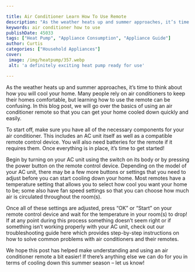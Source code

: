 ```yaml
---

title: Air Conditioner Learn How To Use Remote
description: "As the weather heats up and summer approaches, it’s time to think about how you will cool your home. Many people rely on air condi...take a moment to check it out "
keywords: air conditioner how to use
publishDate: 45033
tags: ["Heat Pump", "Appliance Consumption", "Appliance Guide"]
author: Curtis
categories: ["Household Appliances"]
cover: 
 image: /img/heatpump/357.webp
 alt: 'a definitely exciting heat pump ready for use'

---
```


As the weather heats up and summer approaches, it’s time to think about how you will cool your home. Many people rely on air conditioners to keep their homes comfortable, but learning how to use the remote can be confusing. In this blog post, we will go over the basics of using an air conditioner remote so that you can get your home cooled down quickly and easily.

To start off, make sure you have all of the necessary components for your air conditioner. This includes an AC unit itself as well as a compatible remote control device. You will also need batteries for the remote if it requires them. Once everything is in place, it’s time to get started!

Begin by turning on your AC unit using the switch on its body or by pressing the power button on the remote control device. Depending on the model of your AC unit, there may be a few more buttons or settings that you need to adjust before you can start cooling down your home. Most remotes have a temperature setting that allows you to select how cool you want your home to be; some also have fan speed settings so that you can choose how much air is circulated throughout the room(s). 

Once all of these settings are adjusted, press “OK” or “Start” on your remote control device and wait for the temperature in your room(s) to drop! If at any point during this process something doesn’t seem right or if something isn’t working properly with your AC unit, check out our troubleshooting guide here which provides step-by-step instructions on how to solve common problems with air conditioners and their remotes. 

We hope this post has helped make understanding and using an air conditioner remote a bit easier! If there’s anything else we can do for you in terms of cooling down this summer season – let us know!
